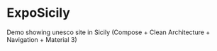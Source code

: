 # ExpoSicily
Demo showing unesco site in Sicily (Compose + Clean Architecture + Navigation + Material 3)